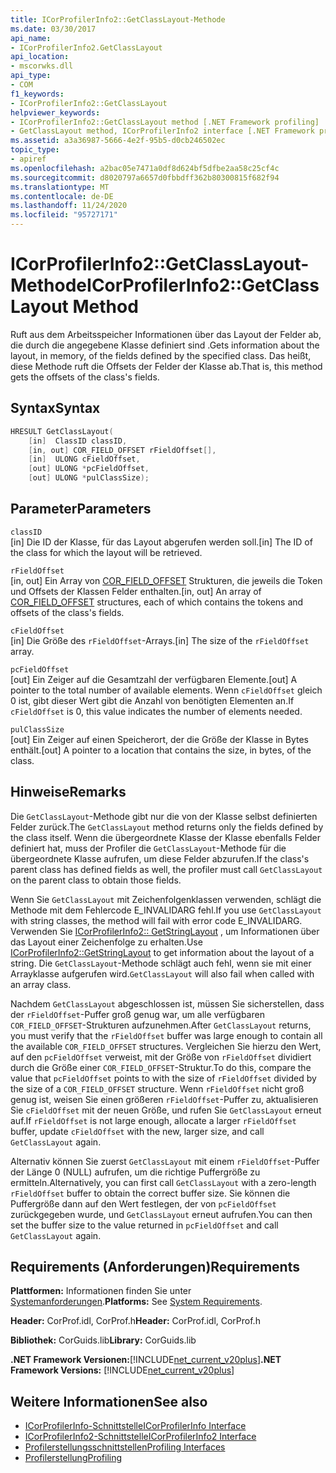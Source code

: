 ```yaml
---
title: ICorProfilerInfo2::GetClassLayout-Methode
ms.date: 03/30/2017
api_name:
- ICorProfilerInfo2.GetClassLayout
api_location:
- mscorwks.dll
api_type:
- COM
f1_keywords:
- ICorProfilerInfo2::GetClassLayout
helpviewer_keywords:
- ICorProfilerInfo2::GetClassLayout method [.NET Framework profiling]
- GetClassLayout method, ICorProfilerInfo2 interface [.NET Framework profiling]
ms.assetid: a3a36987-5666-4e2f-95b5-d0cb246502ec
topic_type:
- apiref
ms.openlocfilehash: a2bac05e7471a0df8d624bf5dfbe2aa58c25cf4c
ms.sourcegitcommit: d8020797a6657d0fbbdff362b80300815f682f94
ms.translationtype: MT
ms.contentlocale: de-DE
ms.lasthandoff: 11/24/2020
ms.locfileid: "95727171"
---
```

# <a name="icorprofilerinfo2getclasslayout-method"></a><span data-ttu-id="6f5c1-102">ICorProfilerInfo2::GetClassLayout-Methode</span><span class="sxs-lookup"><span data-stu-id="6f5c1-102">ICorProfilerInfo2::GetClassLayout Method</span></span>

<span data-ttu-id="6f5c1-103">Ruft aus dem Arbeitsspeicher Informationen über das Layout der Felder ab, die durch die angegebene Klasse definiert sind .</span><span class="sxs-lookup"><span data-stu-id="6f5c1-103">Gets information about the layout, in memory, of the fields defined by the specified class.</span></span> <span data-ttu-id="6f5c1-104">Das heißt, diese Methode ruft die Offsets der Felder der Klasse ab.</span><span class="sxs-lookup"><span data-stu-id="6f5c1-104">That is, this method gets the offsets of the class's fields.</span></span>  
  
## <a name="syntax"></a><span data-ttu-id="6f5c1-105">Syntax</span><span class="sxs-lookup"><span data-stu-id="6f5c1-105">Syntax</span></span>  
  
```cpp  
HRESULT GetClassLayout(  
    [in]  ClassID classID,  
    [in, out] COR_FIELD_OFFSET rFieldOffset[],  
    [in]  ULONG cFieldOffset,  
    [out] ULONG *pcFieldOffset,  
    [out] ULONG *pulClassSize);  
```  
  
## <a name="parameters"></a><span data-ttu-id="6f5c1-106">Parameter</span><span class="sxs-lookup"><span data-stu-id="6f5c1-106">Parameters</span></span>  

 `classID`  
 <span data-ttu-id="6f5c1-107">[in] Die ID der Klasse, für das Layout abgerufen werden soll.</span><span class="sxs-lookup"><span data-stu-id="6f5c1-107">[in] The ID of the class for which the layout will be retrieved.</span></span>  
  
 `rFieldOffset`  
 <span data-ttu-id="6f5c1-108">[in, out] Ein Array von [COR_FIELD_OFFSET](../metadata/cor-field-offset-structure.md) Strukturen, die jeweils die Token und Offsets der Klassen Felder enthalten.</span><span class="sxs-lookup"><span data-stu-id="6f5c1-108">[in, out] An array of [COR_FIELD_OFFSET](../metadata/cor-field-offset-structure.md) structures, each of which contains the tokens and offsets of the class's fields.</span></span>  
  
 `cFieldOffset`  
 <span data-ttu-id="6f5c1-109">[in] Die Größe des `rFieldOffset`-Arrays.</span><span class="sxs-lookup"><span data-stu-id="6f5c1-109">[in] The size of the `rFieldOffset` array.</span></span>  
  
 `pcFieldOffset`  
 <span data-ttu-id="6f5c1-110">[out] Ein Zeiger auf die Gesamtzahl der verfügbaren Elemente.</span><span class="sxs-lookup"><span data-stu-id="6f5c1-110">[out] A pointer to the total number of available elements.</span></span> <span data-ttu-id="6f5c1-111">Wenn `cFieldOffset` gleich 0 ist, gibt dieser Wert gibt die Anzahl von benötigten Elementen an.</span><span class="sxs-lookup"><span data-stu-id="6f5c1-111">If `cFieldOffset` is 0, this value indicates the number of elements needed.</span></span>  
  
 `pulClassSize`  
 <span data-ttu-id="6f5c1-112">[out] Ein Zeiger auf einen Speicherort, der die Größe der Klasse in Bytes enthält.</span><span class="sxs-lookup"><span data-stu-id="6f5c1-112">[out] A pointer to a location that contains the size, in bytes, of the class.</span></span>  
  
## <a name="remarks"></a><span data-ttu-id="6f5c1-113">Hinweise</span><span class="sxs-lookup"><span data-stu-id="6f5c1-113">Remarks</span></span>  

 <span data-ttu-id="6f5c1-114">Die `GetClassLayout`-Methode gibt nur die von der Klasse selbst definierten Felder zurück.</span><span class="sxs-lookup"><span data-stu-id="6f5c1-114">The `GetClassLayout` method returns only the fields defined by the class itself.</span></span> <span data-ttu-id="6f5c1-115">Wenn die übergeordnete Klasse der Klasse ebenfalls Felder definiert hat, muss der Profiler die `GetClassLayout`-Methode für die übergeordnete Klasse aufrufen, um diese Felder abzurufen.</span><span class="sxs-lookup"><span data-stu-id="6f5c1-115">If the class's parent class has defined fields as well, the profiler must call `GetClassLayout` on the parent class to obtain those fields.</span></span>  
  
 <span data-ttu-id="6f5c1-116">Wenn Sie `GetClassLayout` mit Zeichenfolgenklassen verwenden, schlägt die Methode mit dem Fehlercode E_INVALIDARG fehl.</span><span class="sxs-lookup"><span data-stu-id="6f5c1-116">If you use `GetClassLayout` with string classes, the method will fail with error code E_INVALIDARG.</span></span> <span data-ttu-id="6f5c1-117">Verwenden Sie [ICorProfilerInfo2:: GetStringLayout](icorprofilerinfo2-getstringlayout-method.md) , um Informationen über das Layout einer Zeichenfolge zu erhalten.</span><span class="sxs-lookup"><span data-stu-id="6f5c1-117">Use [ICorProfilerInfo2::GetStringLayout](icorprofilerinfo2-getstringlayout-method.md) to get information about the layout of a string.</span></span> <span data-ttu-id="6f5c1-118">Die `GetClassLayout`-Methode schlägt auch fehl, wenn sie mit einer Arrayklasse aufgerufen wird.</span><span class="sxs-lookup"><span data-stu-id="6f5c1-118">`GetClassLayout` will also fail when called with an array class.</span></span>  
  
 <span data-ttu-id="6f5c1-119">Nachdem `GetClassLayout` abgeschlossen ist, müssen Sie sicherstellen, dass der `rFieldOffset`-Puffer groß genug war, um alle verfügbaren `COR_FIELD_OFFSET`-Strukturen aufzunehmen.</span><span class="sxs-lookup"><span data-stu-id="6f5c1-119">After `GetClassLayout` returns, you must verify that the `rFieldOffset` buffer was large enough to contain all the available `COR_FIELD_OFFSET` structures.</span></span> <span data-ttu-id="6f5c1-120">Vergleichen Sie hierzu den Wert, auf den `pcFieldOffset` verweist, mit der Größe von `rFieldOffset` dividiert durch die Größe einer `COR_FIELD_OFFSET`-Struktur.</span><span class="sxs-lookup"><span data-stu-id="6f5c1-120">To do this, compare the value that `pcFieldOffset` points to with the size of `rFieldOffset` divided by the size of a `COR_FIELD_OFFSET` structure.</span></span> <span data-ttu-id="6f5c1-121">Wenn `rFieldOffset` nicht groß genug ist, weisen Sie einen größeren `rFieldOffset`-Puffer zu, aktualisieren Sie `cFieldOffset` mit der neuen Größe, und rufen Sie `GetClassLayout` erneut auf.</span><span class="sxs-lookup"><span data-stu-id="6f5c1-121">If `rFieldOffset` is not large enough, allocate a larger `rFieldOffset` buffer, update `cFieldOffset` with the new, larger size, and call `GetClassLayout` again.</span></span>  
  
 <span data-ttu-id="6f5c1-122">Alternativ können Sie zuerst `GetClassLayout` mit einem `rFieldOffset`-Puffer der Länge 0 (NULL) aufrufen, um die richtige Puffergröße zu ermitteln.</span><span class="sxs-lookup"><span data-stu-id="6f5c1-122">Alternatively, you can first call `GetClassLayout` with a zero-length `rFieldOffset` buffer to obtain the correct buffer size.</span></span> <span data-ttu-id="6f5c1-123">Sie können die Puffergröße dann auf den Wert festlegen, der von `pcFieldOffset` zurückgegeben wurde, und `GetClassLayout` erneut aufrufen.</span><span class="sxs-lookup"><span data-stu-id="6f5c1-123">You can then set the buffer size to the value returned in `pcFieldOffset` and call `GetClassLayout` again.</span></span>  
  
## <a name="requirements"></a><span data-ttu-id="6f5c1-124">Requirements (Anforderungen)</span><span class="sxs-lookup"><span data-stu-id="6f5c1-124">Requirements</span></span>  

 <span data-ttu-id="6f5c1-125">**Plattformen:** Informationen finden Sie unter [Systemanforderungen](../../get-started/system-requirements.md).</span><span class="sxs-lookup"><span data-stu-id="6f5c1-125">**Platforms:** See [System Requirements](../../get-started/system-requirements.md).</span></span>  
  
 <span data-ttu-id="6f5c1-126">**Header:** CorProf.idl, CorProf.h</span><span class="sxs-lookup"><span data-stu-id="6f5c1-126">**Header:** CorProf.idl, CorProf.h</span></span>  
  
 <span data-ttu-id="6f5c1-127">**Bibliothek:** CorGuids.lib</span><span class="sxs-lookup"><span data-stu-id="6f5c1-127">**Library:** CorGuids.lib</span></span>  
  
 <span data-ttu-id="6f5c1-128">**.NET Framework Versionen:**[!INCLUDE[net_current_v20plus](../../../../includes/net-current-v20plus-md.md)]</span><span class="sxs-lookup"><span data-stu-id="6f5c1-128">**.NET Framework Versions:** [!INCLUDE[net_current_v20plus](../../../../includes/net-current-v20plus-md.md)]</span></span>  
  
## <a name="see-also"></a><span data-ttu-id="6f5c1-129">Weitere Informationen</span><span class="sxs-lookup"><span data-stu-id="6f5c1-129">See also</span></span>

- [<span data-ttu-id="6f5c1-130">ICorProfilerInfo-Schnittstelle</span><span class="sxs-lookup"><span data-stu-id="6f5c1-130">ICorProfilerInfo Interface</span></span>](icorprofilerinfo-interface.md)
- [<span data-ttu-id="6f5c1-131">ICorProfilerInfo2-Schnittstelle</span><span class="sxs-lookup"><span data-stu-id="6f5c1-131">ICorProfilerInfo2 Interface</span></span>](icorprofilerinfo2-interface.md)
- [<span data-ttu-id="6f5c1-132">Profilerstellungsschnittstellen</span><span class="sxs-lookup"><span data-stu-id="6f5c1-132">Profiling Interfaces</span></span>](profiling-interfaces.md)
- [<span data-ttu-id="6f5c1-133">Profilerstellung</span><span class="sxs-lookup"><span data-stu-id="6f5c1-133">Profiling</span></span>](index.md)
